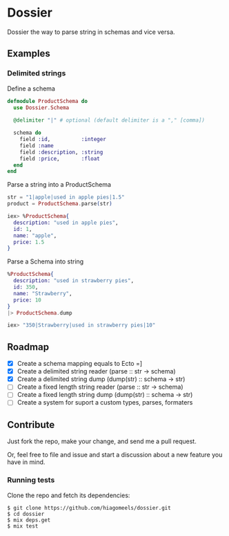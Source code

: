 # Dossier
Dossier the way to parse string in schemas and vice versa.

## Examples
### Delimited strings

Define a schema

```elixir
defmodule ProductSchema do
  use Dossier.Schema
  
  @delimiter "|" # optional (default delimiter is a "," [comma])

  schema do
    field :id,          :integer
    field :name
    field :description, :string
    field :price,       :float
  end
end
```

Parse a string into a ProductSchema

```elixir
str = "1|apple|used in apple pies|1.5"
product = ProductSchema.parse(str)

iex> %ProductSchema{
  description: "used in apple pies",
  id: 1,
  name: "apple",
  price: 1.5
}
```

Parse a Schema into string

```elixir
%ProductSchema{
  description: "used in strawberry pies",
  id: 350,
  name: "Strawberry",
  price: 10
}
|> ProductSchema.dump

iex> "350|Strawberry|used in strawberry pies|10"

```

## Roadmap
- [x] Create a schema mapping equals to Ecto =]
- [x] Create a delimited string reader (parse :: str -> schema)
- [x] Create a delimited string dump (dump(str) :: schema -> str)
- [ ] Create a fixed length string reader (parse :: str -> schema)
- [ ] Create a fixed length string dump (dump(str) :: schema -> str) 
- [ ] Create a system for suport a custom types, parses, formaters

## Contribute
Just fork the repo, make your change, and send me a pull request.

Or, feel free to file and issue and start a discussion about a new feature you have in mind.

### Running tests

Clone the repo and fetch its dependencies:

```
$ git clone https://github.com/hiagomeels/dossier.git
$ cd dossier
$ mix deps.get
$ mix test
```
